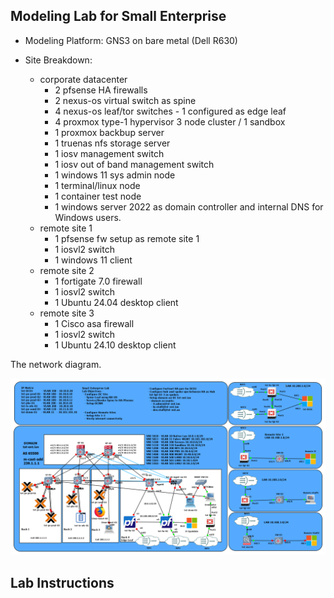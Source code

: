 ## Modeling Lab for Small Enterprise 
- Modeling Platform: GNS3 on bare metal (Dell R630)

- Site Breakdown:
  - corporate datacenter 
    - 2 pfsense HA firewalls
    - 2 nexus-os virtual switch as spine
    - 4 nexus-os leaf/tor switches - 1 configured as edge leaf
    - 4 proxmox type-1 hypervisor 3 node cluster / 1 sandbox
    - 1 proxmox backbup server
    - 1 truenas nfs storage server
    - 1 iosv management switch 
    - 1 iosv out of band management switch
    - 1 windows 11 sys admin node
    - 1 terminal/linux node
    - 1 container test node 
    - 1 windows server 2022 as domain controller and internal DNS for Windows users. 
  - remote site 1
    - 1 pfsense fw setup as remote site 1
    - 1 iosvl2 switch
    - 1 windows 11 client
  - remote site 2
    - 1 fortigate 7.0 firewall
    - 1 iosvl2 switch
    - 1 Ubuntu 24.04 desktop client
  - remote site 3
    - 1 Cisco asa firewall
    - 1 iosvl2 switch
    - 1 Ubuntu 24.10 desktop client


The network diagram.







![image](src/images/main-topology-diagram.png "Lab Topology Diagram")

## Lab Instructions


